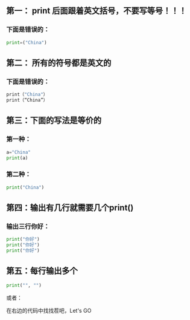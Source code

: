 ## 第一： print 后面跟着英文括号，不要写等号！！！

### 下面是错误的：

```py
print=("China")
```

## 第二： 所有的符号都是英文的

### 下面是错误的：

```py
print（"China"）
print（“China”）
```


## 第三：下面的写法是等价的

### 第一种：
```py
a="China"
print(a)
```

### 第二种：
```py
print("China")
```

## 第四：输出有几行就需要几个print()

### 输出三行你好：

```py
print("你好")
print("你好")
print("你好")
```

## 第五：每行输出多个

```py
print("", "")
```

或者：


在右边的代码中找找茬吧，Let's GO